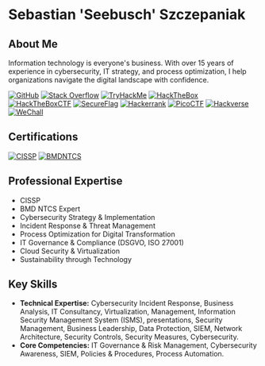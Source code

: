 # Sebastian 'Seebusch' Szczepaniak

## **About Me**

Information technology is everyone's business. With over 15 years of experience in cybersecurity, IT strategy, and process optimization, I help organizations navigate the digital landscape with confidence.

[![GitHub](https://img.shields.io/badge/GitHub-%23121011?style=flat&logo=github&logoColor=white)](https://github.com/Seebusch)
[![Stack Overflow](https://img.shields.io/badge/StackOverflow-%23000000?style=flat&logo=stackoverflow&logoColor=orange)](https://stackoverflow.com/users/30098131/seebusch)
[![TryHackMe](https://img.shields.io/badge/TryHackMe-%23000000?style=flat&logo=tryhackme&logoColor=crimson)](https://tryhackme.com/p/Seebusch)
[![HackTheBox](https://img.shields.io/badge/HackTheBox-%23000000?style=flat&logo=hackthebox&logoColor=lawngreen)](https://app.hackthebox.com/profile/357328)
[![HackTheBoxCTF](https://img.shields.io/badge/HackTheBoxCTF-%23000000?style=flat&logo=hackthebox&logoColor=lawngreen)](https://ctf.hackthebox.com/user/profile/42992)
[![SecureFlag](https://img.shields.io/badge/SecureFlag-%23000000?style=flat&logo=owasp&logoColor=blue)](https://secureflag.owasp.org/b?f12c4b83-531a-46bd-85c9-c4d01474f848)
[![Hackerrank](https://img.shields.io/badge/HackerRank-%23000000?style=flat&logo=hackerrank&logoColor=teal)](https://www.hackerrank.com/profile/sebastian148)
[![PicoCTF](https://img.shields.io/badge/PicoCTF-%23000000?style=flat&logo=picoctf&logoColor=crimson)](https://play.picoctf.org/users/Seebusch)
[![Hackverse](https://img.shields.io/badge/Hackverse-%23000000?style=flat&logo=eccouncil&logoColor=crimson)](https://leaderboard.hackerverse.com/scores?id=cybh%3D$kgueMzYzOQ%3D%3D)
[![WeChall](https://img.shields.io/badge/WeChall-%23000000?style=flat&logo=wechall&logoColor=purple)](https://www.wechall.net/profile/Seebusch)

## **Certifications**

[![CISSP](https://img.shields.io/badge/CISSP-%23000000?style=flat&logo=isc2&logoColor=darkgreen)](https://www.credly.com/earner/earned/badge/1c0e40ff-e249-47f1-81cc-cb447d692a79)
[![BMDNTCS](https://img.shields.io/badge/BMD-%23000000?style=flat&logo=bmd&logoColor=orange)]()

## **Professional Expertise**

- CISSP
- BMD NTCS Expert
- Cybersecurity Strategy & Implementation
- Incident Response & Threat Management
- Process Optimization for Digital Transformation
- IT Governance & Compliance (DSGVO, ISO 27001)
- Cloud Security & Virtualization
- Sustainability through Technology

## **Key Skills**

- **Technical Expertise:** Cybersecurity Incident Response, Business Analysis, IT Consultancy, Virtualization, Management, Information Security Management System (ISMS), presentations, Security Management, Business Leadership, Data Protection, SIEM, Network Architecture, Security Controls, Security Measures, Cybersecurity.
- **Core Competencies:** IT Governance & Risk Management, Cybersecurity Awareness, SIEM, Policies & Procedures, Process Automation.

<!--
**Seebusch/Seebusch** is a ✨ _special_ ✨ repository because its `README.md` (this file) appears on your GitHub profile.

Here are some ideas to get you started:

- 🔭 I’m currently working on ...
- 🌱 I’m currently learning ...
- 👯 I’m looking to collaborate on ...
- 🤔 I’m looking for help with ...
- 💬 Ask me about ...
- 📫 How to reach me: ...
- 😄 Pronouns: ...
- ⚡ Fun fact: ...
-->
